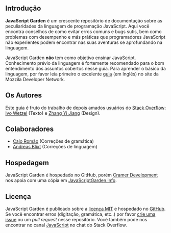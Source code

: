 ## Introdução

**JavaScript Garden** é um crescente repositório de documentação sobre as
peculiaridades da linguagem de programação JavaScript. Aqui você encontra
conselhos de como evitar erros comuns e bugs sutis, bem como problemas com 
desempenho e más práticas que programadores JavaScript não experientes podem
encontrar nas suas aventuras se aprofundando na linguagem.

JavaScript Garden **não** tem como objetivo ensinar JavaScript. Conhecimento prévio
da linguagem é fortemente recomendado para o bom entendimento dos assuntos cobertos
nesse guia. Para aprender o básico da linguagem, por favor leia primeiro o excelente
[guia][1] (em Inglês) no site da Mozzila Developer Network.

## Os Autores

Este guia é fruto do trabalho de depois amados usuários do [Stack Overflow][2]:
[Ivo Wetzel][3] (Texto) e [Zhang Yi Jiang][4] (Design).

## Colaboradores

 - [Caio Romão][5] (Correções de gramática)
 - [Andreas Blixt][6] (Correções de linguagem)

## Hospedagem

JavaScript Garden é hospedado no GitHub, porém [Cramer Development][7] nos apoia
com uma cópia em [JavaScriptGarden.info][8].

## Licença

JavaScript Garden é publicado sobre a [licença MIT][9] e hospedado no
[GitHub][10]. Se você encontrar erros (digitação, gramática, etc..) por favor [crie uma issue][11]
ou um *pull request* nesse repositório. Você também pode nos encontrar no canal [JavaScript][12] no chat
do Stack Overflow.

[1]: https://developer.mozilla.org/en/JavaScript/Guide
[2]: http://stackoverflow.com/
[3]: http://stackoverflow.com/users/170224/ivo-wetzel
[4]: http://stackoverflow.com/users/313758/yi-jiang
[5]: https://github.com/caio
[6]: https://github.com/blixt
[7]: http://cramerdev.com/
[8]: http://javascriptgarden.info/
[9]: https://github.com/BonsaiDen/JavaScript-Garden/blob/next/LICENSE
[10]: https://github.com/BonsaiDen/JavaScript-Garden
[11]: https://github.com/BonsaiDen/JavaScript-Garden/issues
[12]: http://chat.stackoverflow.com/rooms/17/javascript
